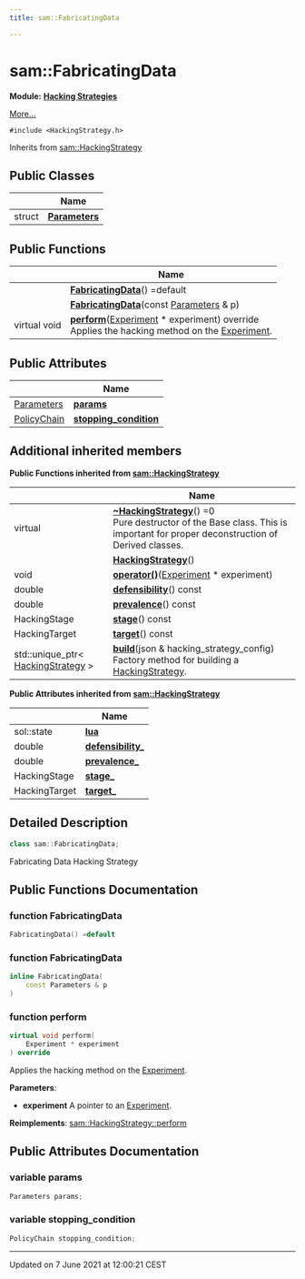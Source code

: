 ```yaml
---
title: sam::FabricatingData

---
```


# sam::FabricatingData

**Module:** **[Hacking Strategies](/doxygen/Modules/group___hacking_strategies/)**



 [More...](#detailed-description)


`#include <HackingStrategy.h>`

Inherits from [sam::HackingStrategy](/doxygen/Classes/classsam_1_1_hacking_strategy/)

## Public Classes

|                | Name           |
| -------------- | -------------- |
| struct | **[Parameters](/doxygen/Classes/structsam_1_1_fabricating_data_1_1_parameters/)**  |

## Public Functions

|                | Name           |
| -------------- | -------------- |
| | **[FabricatingData](/doxygen/Classes/classsam_1_1_fabricating_data/#function-fabricatingdata)**() =default |
| | **[FabricatingData](/doxygen/Classes/classsam_1_1_fabricating_data/#function-fabricatingdata)**(const [Parameters](/doxygen/Classes/structsam_1_1_fabricating_data_1_1_parameters/) & p) |
| virtual void | **[perform](/doxygen/Classes/classsam_1_1_fabricating_data/#function-perform)**([Experiment](/doxygen/Classes/classsam_1_1_experiment/) * experiment) override<br>Applies the hacking method on the [Experiment](/doxygen/Classes/classsam_1_1_experiment/).  |

## Public Attributes

|                | Name           |
| -------------- | -------------- |
| [Parameters](/doxygen/Classes/structsam_1_1_fabricating_data_1_1_parameters/) | **[params](/doxygen/Classes/classsam_1_1_fabricating_data/#variable-params)**  |
| [PolicyChain](/doxygen/Classes/structsam_1_1_policy_chain/) | **[stopping_condition](/doxygen/Classes/classsam_1_1_fabricating_data/#variable-stopping_condition)**  |

## Additional inherited members

**Public Functions inherited from [sam::HackingStrategy](/doxygen/Classes/classsam_1_1_hacking_strategy/)**

|                | Name           |
| -------------- | -------------- |
| virtual | **[~HackingStrategy](/doxygen/Classes/classsam_1_1_hacking_strategy/#function-~hackingstrategy)**() =0<br>Pure destructor of the Base class. This is important for proper deconstruction of Derived classes.  |
| | **[HackingStrategy](/doxygen/Classes/classsam_1_1_hacking_strategy/#function-hackingstrategy)**() |
| void | **[operator()](/doxygen/Classes/classsam_1_1_hacking_strategy/#function-operator())**([Experiment](/doxygen/Classes/classsam_1_1_experiment/) * experiment) |
| double | **[defensibility](/doxygen/Classes/classsam_1_1_hacking_strategy/#function-defensibility)**() const |
| double | **[prevalence](/doxygen/Classes/classsam_1_1_hacking_strategy/#function-prevalence)**() const |
| HackingStage | **[stage](/doxygen/Classes/classsam_1_1_hacking_strategy/#function-stage)**() const |
| HackingTarget | **[target](/doxygen/Classes/classsam_1_1_hacking_strategy/#function-target)**() const |
| std::unique_ptr< [HackingStrategy](/doxygen/Classes/classsam_1_1_hacking_strategy/) > | **[build](/doxygen/Classes/classsam_1_1_hacking_strategy/#function-build)**(json & hacking_strategy_config)<br>Factory method for building a [HackingStrategy](/doxygen/Classes/classsam_1_1_hacking_strategy/).  |

**Public Attributes inherited from [sam::HackingStrategy](/doxygen/Classes/classsam_1_1_hacking_strategy/)**

|                | Name           |
| -------------- | -------------- |
| sol::state | **[lua](/doxygen/Classes/classsam_1_1_hacking_strategy/#variable-lua)**  |
| double | **[defensibility_](/doxygen/Classes/classsam_1_1_hacking_strategy/#variable-defensibility_)**  |
| double | **[prevalence_](/doxygen/Classes/classsam_1_1_hacking_strategy/#variable-prevalence_)**  |
| HackingStage | **[stage_](/doxygen/Classes/classsam_1_1_hacking_strategy/#variable-stage_)**  |
| HackingTarget | **[target_](/doxygen/Classes/classsam_1_1_hacking_strategy/#variable-target_)**  |


## Detailed Description

```cpp
class sam::FabricatingData;
```


Fabricating Data Hacking Strategy 

## Public Functions Documentation

### function FabricatingData

```cpp
FabricatingData() =default
```


### function FabricatingData

```cpp
inline FabricatingData(
    const Parameters & p
)
```


### function perform

```cpp
virtual void perform(
    Experiment * experiment
) override
```

Applies the hacking method on the [Experiment](/doxygen/Classes/classsam_1_1_experiment/). 

**Parameters**: 

  * **experiment** A pointer to an [Experiment](/doxygen/Classes/classsam_1_1_experiment/). 


**Reimplements**: [sam::HackingStrategy::perform](/doxygen/Classes/classsam_1_1_hacking_strategy/#function-perform)


## Public Attributes Documentation

### variable params

```cpp
Parameters params;
```


### variable stopping_condition

```cpp
PolicyChain stopping_condition;
```


-------------------------------

Updated on  7 June 2021 at 12:00:21 CEST